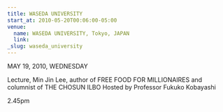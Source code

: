 ```yaml
---
title: WASEDA UNIVERSITY
start_at: 2010-05-20T00:06:00-05:00
venue:
  name: WASEDA UNIVERSITY, Tokyo, JAPAN
  link:
_slug: waseda_university
---
```


MAY 19, 2010, WEDNESDAY

Lecture, Min Jin Lee, author of FREE FOOD FOR MILLIONAIRES and columnist of THE CHOSUN ILBO
Hosted by Professor Fukuko Kobayashi

2.45pm
